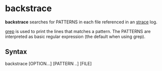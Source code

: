 # backstrace
**backstrace** searches for PATTERNS in each file referenced in an [strace](https://man7.org/linux/man-pages/man1/strace.1.html) log.

[grep](https://man7.org/linux/man-pages/man1/grep.1.html) is used to print the lines that matches a pattern. The PATTERNS are interpreted as basic regular expression (the default when using grep).
## Syntax
backstrace [OPTION...] [PATTERN ..] [FILE]
